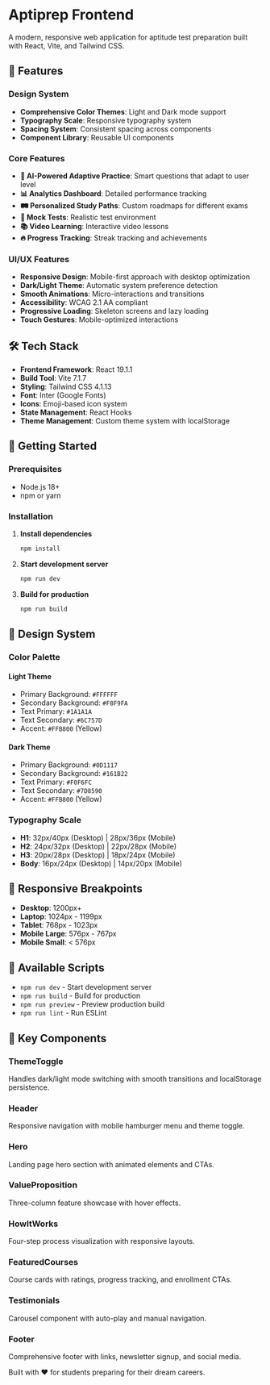 # Aptiprep Frontend

A modern, responsive web application for aptitude test preparation built with React, Vite, and Tailwind CSS.

## 🚀 Features

### Design System
- **Comprehensive Color Themes**: Light and Dark mode support
- **Typography Scale**: Responsive typography system
- **Spacing System**: Consistent spacing across components
- **Component Library**: Reusable UI components

### Core Features
- **🤖 AI-Powered Adaptive Practice**: Smart questions that adapt to user level
- **📊 Analytics Dashboard**: Detailed performance tracking
- **🛤️ Personalized Study Paths**: Custom roadmaps for different exams
- **🎯 Mock Tests**: Realistic test environment
- **📚 Video Learning**: Interactive video lessons
- **🔥 Progress Tracking**: Streak tracking and achievements

### UI/UX Features
- **Responsive Design**: Mobile-first approach with desktop optimization
- **Dark/Light Theme**: Automatic system preference detection
- **Smooth Animations**: Micro-interactions and transitions
- **Accessibility**: WCAG 2.1 AA compliant
- **Progressive Loading**: Skeleton screens and lazy loading
- **Touch Gestures**: Mobile-optimized interactions

## 🛠️ Tech Stack

- **Frontend Framework**: React 19.1.1
- **Build Tool**: Vite 7.1.7
- **Styling**: Tailwind CSS 4.1.13
- **Font**: Inter (Google Fonts)
- **Icons**: Emoji-based icon system
- **State Management**: React Hooks
- **Theme Management**: Custom theme system with localStorage

## 🚀 Getting Started

### Prerequisites
- Node.js 18+ 
- npm or yarn

### Installation

1. **Install dependencies**
   ```bash
   npm install
   ```

2. **Start development server**
   ```bash
   npm run dev
   ```

3. **Build for production**
   ```bash
   npm run build
   ```

## 🎨 Design System

### Color Palette

#### Light Theme
- Primary Background: `#FFFFFF`
- Secondary Background: `#F8F9FA`
- Text Primary: `#1A1A1A`
- Text Secondary: `#6C757D`
- Accent: `#FFB800` (Yellow)

#### Dark Theme
- Primary Background: `#0D1117`
- Secondary Background: `#161B22`
- Text Primary: `#F0F6FC`
- Text Secondary: `#7D8590`
- Accent: `#FFB800` (Yellow)

### Typography Scale
- **H1**: 32px/40px (Desktop) | 28px/36px (Mobile)
- **H2**: 24px/32px (Desktop) | 22px/28px (Mobile)
- **H3**: 20px/28px (Desktop) | 18px/24px (Mobile)
- **Body**: 16px/24px (Desktop) | 14px/20px (Mobile)

## 📱 Responsive Breakpoints

- **Desktop**: 1200px+
- **Laptop**: 1024px - 1199px
- **Tablet**: 768px - 1023px
- **Mobile Large**: 576px - 767px
- **Mobile Small**: < 576px

## 🔧 Available Scripts

- `npm run dev` - Start development server
- `npm run build` - Build for production
- `npm run preview` - Preview production build
- `npm run lint` - Run ESLint

## 🌟 Key Components

### ThemeToggle
Handles dark/light mode switching with smooth transitions and localStorage persistence.

### Header
Responsive navigation with mobile hamburger menu and theme toggle.

### Hero
Landing page hero section with animated elements and CTAs.

### ValueProposition
Three-column feature showcase with hover effects.

### HowItWorks
Four-step process visualization with responsive layouts.

### FeaturedCourses
Course cards with ratings, progress tracking, and enrollment CTAs.

### Testimonials
Carousel component with auto-play and manual navigation.

### Footer
Comprehensive footer with links, newsletter signup, and social media.

Built with ❤️ for students preparing for their dream careers.
